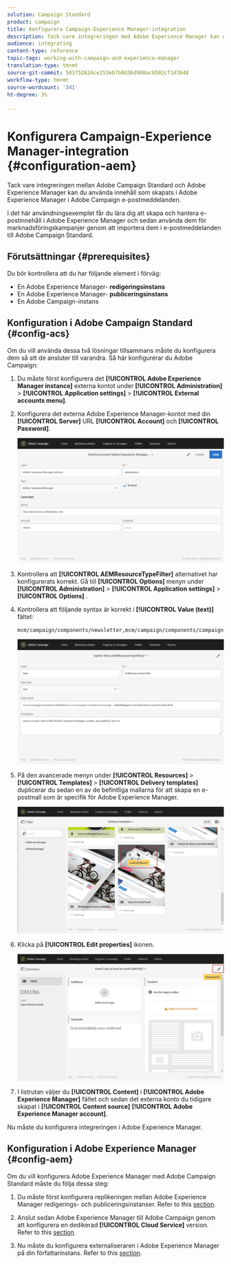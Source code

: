 ```yaml
---
solution: Campaign Standard
product: campaign
title: Konfigurera Campaign-Experience Manager-integration
description: Tack vare integreringen med Adobe Experience Manager kan du skapa innehåll direkt i AEM och använda det senare i Adobe Campaign.
audience: integrating
content-type: reference
topic-tags: working-with-campaign-and-experience-manager
translation-type: tm+mt
source-git-commit: 501f52624ce253eb7b0d36d908ac8502cf1d3b48
workflow-type: tm+mt
source-wordcount: '341'
ht-degree: 3%

---
```



# Konfigurera Campaign-Experience Manager-integration {#configuration-aem}

Tack vare integreringen mellan Adobe Campaign Standard och Adobe Experience Manager kan du använda innehåll som skapats i Adobe Experience Manager i Adobe Campaign e-postmeddelanden.

I det här användningsexemplet får du lära dig att skapa och hantera e-postinnehåll i Adobe Experience Manager och sedan använda dem för marknadsföringskampanjer genom att importera dem i e-postmeddelanden till Adobe Campaign Standard.

## Förutsättningar {#prerequisites}

Du bör kontrollera att du har följande element i förväg:

* En Adobe Experience Manager- **redigeringsinstans**
* En Adobe Experience Manager- **publiceringsinstans**
* En Adobe Campaign-instans

## Konfiguration i Adobe Campaign Standard {#config-acs}

Om du vill använda dessa två lösningar tillsammans måste du konfigurera dem så att de ansluter till varandra.
Så här konfigurerar du Adobe Campaign:

1. Du måste först konfigurera det **[!UICONTROL Adobe Experience Manager instance]** externa kontot under **[!UICONTROL Administration]** > **[!UICONTROL Application settings]** > **[!UICONTROL External accounts menu]**.

1. Konfigurera det externa Adobe Experience Manager-kontot med din **[!UICONTROL Server]** URL **[!UICONTROL Account]** och **[!UICONTROL Password]**.

   ![](assets/aem_1.png)

1. Kontrollera att **[!UICONTROL AEMResourceTypeFilter]** alternativet har konfigurerats korrekt. Gå till **[!UICONTROL Options]** menyn under **[!UICONTROL Administration]** > **[!UICONTROL Application settings]** > **[!UICONTROL Options]** .

1. Kontrollera att följande syntax är korrekt i **[!UICONTROL Value (text)]** fältet:

   ```
   mcm/campaign/components/newsletter,mcm/campaign/components/campaign_newsletterpage,mcm/neolane/components/newsletter
   ```

   ![](assets/aem_2.png)

1. På den avancerade menyn under **[!UICONTROL Resources]** > **[!UICONTROL Templates]** > **[!UICONTROL Delivery templates]** duplicerar du sedan en av de befintliga mallarna för att skapa en e-postmall som är specifik för Adobe Experience Manager.

   ![](assets/aem_3.png)

1. Klicka på **[!UICONTROL Edit properties]** ikonen.

   ![](assets/aem_4.png)

1. I listrutan väljer du **[!UICONTROL Content]** i **[!UICONTROL Adobe Experience Manager]** fältet och sedan det externa konto du tidigare skapat i **[!UICONTROL Content source]** **[!UICONTROL Adobe Experience Manager account]**.

Nu måste du konfigurera integreringen i Adobe Experience Manager.

## Konfiguration i Adobe Experience Manager {#config-aem}

Om du vill konfigurera Adobe Experience Manager med Adobe Campaign Standard måste du följa dessa steg:

1. Du måste först konfigurera replikeringen mellan Adobe Experience Manager redigerings- och publiceringsinstanser. Refer to this [section](https://docs.adobe.com/content/help/en/experience-manager-65/administering/integration/campaignstandard.html#configuring-adobe-experience-manager).

1. Anslut sedan Adobe Experience Manager till Adobe Campaign genom att konfigurera en dedikerad **[!UICONTROL Cloud Service]** version. Refer to this [section](https://docs.adobe.com/content/help/en/experience-manager-65/administering/integration/campaignstandard.html#connecting-aem-to-adobe-campaign).

1. Nu måste du konfigurera externaliseraren i Adobe Experience Manager på din författarinstans. Refer to this [section](https://docs.adobe.com/content/help/en/experience-manager-65/administering/integration/campaignstandard.html#configuring-the-externalizer).

